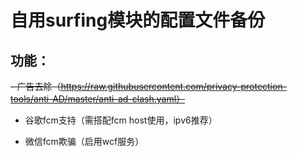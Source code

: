 # 自用surfing模块的配置文件备份

## 功能：

~~- 广告去除（https://raw.githubusercontent.com/privacy-protection-tools/anti-AD/master/anti-ad-clash.yaml）~~

- 谷歌fcm支持（需搭配fcm host使用，ipv6推荐）

- 微信fcm欺骗（启用wcf服务）

